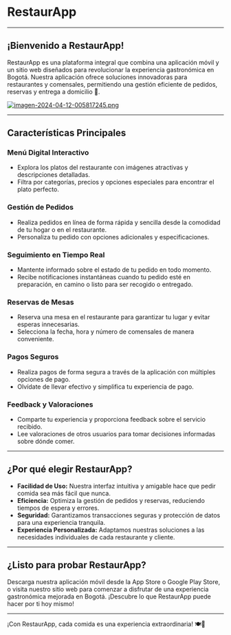 # RestaurApp

---

## ¡Bienvenido a RestaurApp!

RestaurApp es una plataforma integral que combina una aplicación móvil y un sitio web diseñados para revolucionar la experiencia gastronómica en Bogotá. Nuestra aplicación ofrece soluciones innovadoras para restaurantes y comensales, permitiendo una gestión eficiente de pedidos, reservas y entrega a domicilio 🍲.

[![imagen-2024-04-12-005817245.png](https://i.postimg.cc/25YJjwb7/imagen-2024-04-12-005817245.png)](https://postimg.cc/w1WF0Dk1)

---

## Características Principales

### Menú Digital Interactivo
- Explora los platos del restaurante con imágenes atractivas y descripciones detalladas.
- Filtra por categorías, precios y opciones especiales para encontrar el plato perfecto.

### Gestión de Pedidos
- Realiza pedidos en línea de forma rápida y sencilla desde la comodidad de tu hogar o en el restaurante.
- Personaliza tu pedido con opciones adicionales y especificaciones.

### Seguimiento en Tiempo Real
- Mantente informado sobre el estado de tu pedido en todo momento.
- Recibe notificaciones instantáneas cuando tu pedido esté en preparación, en camino o listo para ser recogido o entregado.

### Reservas de Mesas
- Reserva una mesa en el restaurante para garantizar tu lugar y evitar esperas innecesarias.
- Selecciona la fecha, hora y número de comensales de manera conveniente.

### Pagos Seguros
- Realiza pagos de forma segura a través de la aplicación con múltiples opciones de pago.
- Olvídate de llevar efectivo y simplifica tu experiencia de pago.

### Feedback y Valoraciones
- Comparte tu experiencia y proporciona feedback sobre el servicio recibido.
- Lee valoraciones de otros usuarios para tomar decisiones informadas sobre dónde comer.

---

## ¿Por qué elegir RestaurApp?

- **Facilidad de Uso:** Nuestra interfaz intuitiva y amigable hace que pedir comida sea más fácil que nunca.
- **Eficiencia:** Optimiza la gestión de pedidos y reservas, reduciendo tiempos de espera y errores.
- **Seguridad:** Garantizamos transacciones seguras y protección de datos para una experiencia tranquila.
- **Experiencia Personalizada:** Adaptamos nuestras soluciones a las necesidades individuales de cada restaurante y cliente.

---

## ¿Listo para probar RestaurApp?

Descarga nuestra aplicación móvil desde la App Store o Google Play Store, o visita nuestro sitio web para comenzar a disfrutar de una experiencia gastronómica mejorada en Bogotá. ¡Descubre lo que RestaurApp puede hacer por ti hoy mismo!

---

¡Con RestaurApp, cada comida es una experiencia extraordinaria! 🍽️📱
